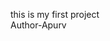 this is my first project
<br>
Author-Apurv
<!---
ApurvPandey0199/ApurvPandey0199 is a ✨ special ✨ repository because its `README.md` (this file) appears on your GitHub profile.
You can click the Preview link to take a look at your changes.
--->
